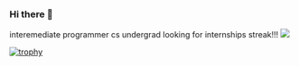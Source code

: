### Hi there 👋
interemediate programmer
cs undergrad
looking for internships
streak!!!
<img src ="https://github-readme-stats.vercel.app/api?username=lyrnoxx&&show_icons=true&theme=radical">



[![trophy](https://github-profile-trophy.vercel.app/?username=lyrnoxx)](https://github.com/ryo-ma/github-profile-trophy)
<!--
**lyrnoxx/lyrnoxx** is a ✨ _special_ ✨ repository because its `README.md` (this file) appears on your GitHub profile.

Here are some ideas to get you started:

- 🔭 I’m currently working on ...
- 🌱 I’m currently learning ...
- 👯 I’m looking to collaborate on ...
- 🤔 I’m looking for help with ...
- 💬 Ask me about ...
- 📫 How to reach me: ...
- 😄 Pronouns: ...
- ⚡ Fun fact: ...
-->
